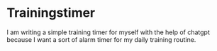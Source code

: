 # Trainingstimer
I am writing a simple training timer for myself with the help of chatgpt because I want a sort of alarm timer for my daily training routine.
